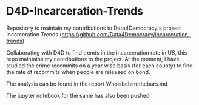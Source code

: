 # D4D-Incarceration-Trends
Repository to maintain my contributions to Data4Democracy's project Incarceration Trends (https://github.com/Data4Democracy/incarceration-trends)

Collaborating with D4D to find trends in the incarceration rate in US, this repo maintains my contributions to the project. At the moment, I have studied the crime recommits on a year wise basis (for each county) to find the rate of recommits when people are released on bond.

The analysis can be found in the report Whoisbehindthebars.md

The jupyter notebook for the same has also been pushed.
